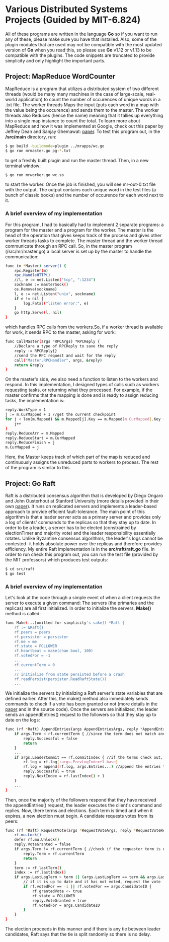 Various Distributed Systems Projects (Guided by MIT-6.824)
================================================================================
All of these programs are written in the language **Go** so if you want to run any of these, please make sure you have that installed. Also, some of the 
plugin modules that are used may not be compatible with the most updated version of **Go** when you read this, so please use **Go** v1.12 or v1.13 to be compatible 
with the plugins. The code snippets are truncated to provide simplicity and only highlight the important parts.


## Project: MapReduce WordCounter
MapReduce is a program that utilizes a distributed system of two different threads (would be many many machines in the case of large-scale, real-world application) 
to count the number of occurences of unique words in a .txt file. The worker threads Maps the input (puts each word in a map with the value being the occurence) and sends them to the master. The worker threads also Reduces (hence the name) meaning that it tallies up everything into a single map instance to count the total. To learn more about MapReduce and how it was implemented at Google, check out this paper by Jeffrey Dean and Sanjay Ghemawat: [paper](https://pdos.csail.mit.edu/6.824/papers/mapreduce.pdf).
To test this program out, in the **/src/main** directory, run:
```bash
$ go build -buildmode=plugin ../mrapps/wc.go
$ go run mrmaster.go pg-*.txt
```
to get a freshly built plugin and run the master thread. Then, in a new terminal window:
```bash
$ go run mrworker.go wc.so
```
to start the worker. Once the job is finished, you will see mr-out-0.txt file with the output. The output contains each unique word in the test files (a bunch of classic
books) and the number of occurence for each word next to it. 
### A brief overview of my implementation
For this program, I had to basically had to implement 2 separate programs: a program for the master and a program for the worker. The master is the head of the 
operation that gives keeps track of the process and gives other worker threads tasks to complete. The master thread and the worker thread communicate through an 
RPC call. So, in the master program (/src/mr/master.go) a local server is set up by the master to handle the communication:
```bash
func (m *Master) server() {
	rpc.Register(m)
	rpc.HandleHTTP()
	//l, e := net.Listen("tcp", ":1234")
	sockname := masterSock()
	os.Remove(sockname)
	l, e := net.Listen("unix", sockname)
	if e != nil {
		log.Fatal("listen error:", e)
	}
	go http.Serve(l, nil)
}
```
which handles RPC calls from the workers.So, if a worker thread is available for work, it sends RPC to the master, asking for work:
```bash
func CallMaster(args *RPCArgs) *RPCReply {
	//Declare a type of RPCReply to save the reply
	reply := RPCReply{}
	//send the RPC request and wait for the reply
	call("Master.RPCHandler", args, &reply)
	return &reply
}
```
On the master's side, we also need a function to listen to the workers and respond. In this implementation, I designed types of calls such as 
workers requesting tasks, or returning what they processed. For example, if the master confirms that the mapping is done and is ready to 
assign reducing tasks, the implementation is:
```bash
reply.WorkType = 1
j := m.CurMapped + 1 //get the current checkpoint
for j < len(m.Mapped) && m.Mapped[j].Key == m.Mapped[m.CurMapped].Key {
	j++
}
reply.ReduceArr = m.Mapped
reply.ReduceStart = m.CurMapped
reply.ReduceFinish = j
m.CurMapped = j
```
Here, the Master keeps track of which part of the map is reduced and continuously assigns the unreduced parts to workers to process. The rest of the program
is similar to this. 

## Project: Go Raft

Raft is a distributed consensus algorithm that is developed by Diego Ongaro and John Ousterhout at Stanford University (more details provided in their own [paper](https://pdos.csail.mit.edu/6.824/papers/raft-extended.pdf)). It runs on replicated servers and implements a leader-based approach to provide efficient fault-tolerance. The main point of this algorithm is that a leader server acts as a primary server and provides only a log of clients' commands to the replicas so that they stay up to date. In order to be a leader, a server has to be elected (constrained by electionTimer and majority vote) and the leader responsibility essentially rotates. Unlike Byzantine consensus algorithms, the leader's logs cannot be contested- it holds absolute power over the replicas and therefore provides efficiency. My entire Raft implementation is in the **src/raft/raft.go** file. In order to run check this program out, you can run the test file (provided by the MIT professors) which produces test outputs:
```bash
$ cd src/raft
$ go test
```
### A brief overview of my implementation
Let's look at the code through a simple event of when a client requests the server to execute a given command:
The servers (the primaries and the replicas) are all first initialized. In order to initialize the servers, **Make()** method is called:
```bash
func Make(...[omitted for simplicity's sake]) *Raft {
	rf := &Raft{}
	rf.peers = peers
	rf.persister = persister
	rf.me = me
	rf.state = FOLLOWER
	rf.heartbeat = make(chan bool, 100)
	rf.votedFor = -1
	...
	rf.currentTerm = 0
	...
	// initialize from state persisted before a crash
	rf.readPersist(persister.ReadRaftState())
	...
```
We initialize the servers by initializing a Raft server's state variables that are defined earlier. After this, the make() method also immediately sends commands to check if a vote has been granted or not (more details in the [paper](https://pdos.csail.mit.edu/6.824/papers/raft-extended.pdf) and in the source code). 
Once the servers are initialized, the leader sends an appendEntries() request to the followers so that they stay up to date on the logs:
```bash
func (rf *Raft) AppendEntries(args AppendEntriesArgs, reply *AppendEntriesReply) {
	if args.Term < rf.currentTerm { //since the term does not match and lags behind
		reply.Successful = false
		return
	}
	...
	if args.LeaderCommit == rf.commitIndex { //if the terms check out, we are ready to append the entries
		rf.log = rf.log[:args.PrevLogIndex+1-base]
		rf.log = append(rf.log, args.Entries...) //append the entries to the replicas
		reply.Successful = true
		reply.NextIndex = rf.lastIndex() + 1
	}
	...
}
```
Then, once the majority of the followers respond that they have received the appendEntries() request, the leader executes the client's command and replies. Now, there terms and elections. Each term is timed and when it expires, a new election must begin. A candidate requests votes from its peers:
```bash
func (rf *Raft) RequestVote(args *RequestVoteArgs, reply *RequestVoteReply) {
	rf.mu.Lock()
	defer rf.mu.Unlock()
	reply.VoteGranted = false
	if args.Term != rf.currentTerm { //check if the requester term is up to date
		reply.Term = rf.currentTerm
		return
	}
	term := rf.lastTerm()
	index := rf.lastIndex()
	if args.LastLogTerm > term || (args.LastLogTerm == term && args.LastLogIndex >= index) {
		// if it is up to date and it has not voted, request the vote
		if rf.votedFor == -1 || rf.votedFor == args.CandidateID {
			rf.grantedVote <- true
			rf.state = FOLLOWER
			reply.VoteGranted = true
			rf.votedFor = args.CandidateID
		}
	}
}
```
The election proceeds in this manner and if there is any tie between leader candidates, Raft says that the tie is split randomly so there is no delay. 
